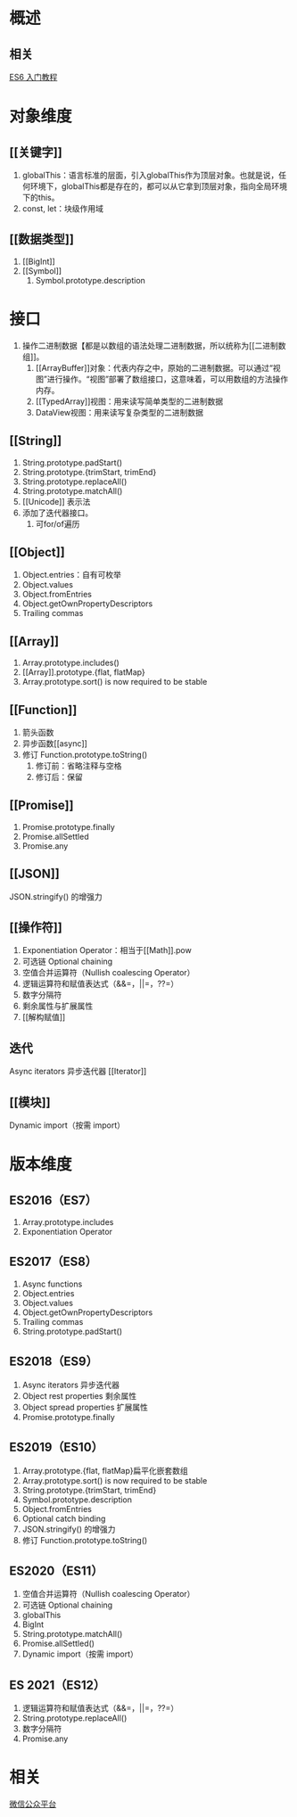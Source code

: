 # 概述
## 相关
[ES6 入门教程](https://es6.ruanyifeng.com/#docs/promise) 
# 对象维度
## [[关键字]] 
1. globalThis：语言标准的层面，引入globalThis作为顶层对象。也就是说，任何环境下，globalThis都是存在的，都可以从它拿到顶层对象，指向全局环境下的this。
2. const, let：块级作用域
## [[数据类型]] 
1. [[BigInt]] 
2. [[Symbol]] 
	1. Symbol.prototype.description
# 接口
1. 操作二进制数据【都是以数组的语法处理二进制数据，所以统称为[[二进制数组]]。
	1. [[ArrayBuffer]]对象：代表内存之中，原始的二进制数据。可以通过“视图”进行操作。“视图”部署了数组接口，这意味着，可以用数组的方法操作内存。
	2. [[TypedArray]]视图：用来读写简单类型的二进制数据
	3. DataView视图：用来读写复杂类型的二进制数据
## [[String]] 
1. String.prototype.padStart()
2. String.prototype.{trimStart, trimEnd}
3. String.prototype.replaceAll()
4. String.prototype.matchAll()
5. [[Unicode]] 表示法
6. 添加了迭代器接口。
	1. 可for/of遍历
## [[Object]] 
1. Object.entries：自有可枚举
2. Object.values
3. Object.fromEntries
4. Object.getOwnPropertyDescriptors
5. Trailing commas
## [[Array]] 
1. Array.prototype.includes()
2. [[Array]].prototype.{flat, flatMap}
3. Array.prototype.sort() is now required to be stable
## [[Function]] 
1. 箭头函数
2. 异步函数[[async]] 
3. 修订 Function.prototype.toString()
	1. 修订前：省略注释与空格
	2. 修订后：保留
## [[Promise]] 
1. Promise.prototype.finally
2. Promise.allSettled
3. Promise.any
## [[JSON]] 
JSON.stringify() 的增强力
## [[操作符]] 
1. Exponentiation Operator：相当于[[Math]].pow
2. 可选链 Optional chaining
3. 空值合并运算符（Nullish coalescing Operator）
4. 逻辑运算符和赋值表达式（&&=，||=，??=）
5. 数字分隔符
6. 剩余属性与扩展属性
7. [[解构赋值]] 
## 迭代
Async iterators 异步迭代器
[[Iterator]] 

## [[模块]] 
Dynamic import（按需 import）
# 版本维度
## ES2016（ES7）
1. Array.prototype.includes
2. Exponentiation Operator
## ES2017（ES8）
1. Async functions
2. Object.entries
3. Object.values
4. Object.getOwnPropertyDescriptors
5. Trailing commas
6. String.prototype.padStart()
## ES2018（ES9）
1. Async iterators 异步迭代器
2. Object rest properties 剩余属性
3. Object spread properties 扩展属性
4. Promise.prototype.finally
## ES2019（ES10）
1. Array.prototype.{flat, flatMap}扁平化嵌套数组
6. Array.prototype.sort() is now required to be stable
3. String.prototype.{trimStart, trimEnd}
4. Symbol.prototype.description
2. Object.fromEntries
5. Optional catch binding
7. JSON.stringify() 的增强力
8. 修订 Function.prototype.toString()
## ES2020（ES11）
1. 空值合并运算符（Nullish coalescing Operator）
2. 可选链 Optional chaining
3. globalThis
4. BigInt
5. String.prototype.matchAll()
6. Promise.allSettled()
7. Dynamic import（按需 import）
## ES 2021（ES12）
1. 逻辑运算符和赋值表达式（&&=，||=，??=）
2. String.prototype.replaceAll()
3. 数字分隔符
4. Promise.any

# 相关
[微信公众平台](https://mp.weixin.qq.com/s/GbSNPeDhllfsSP6y1LIdNg) 